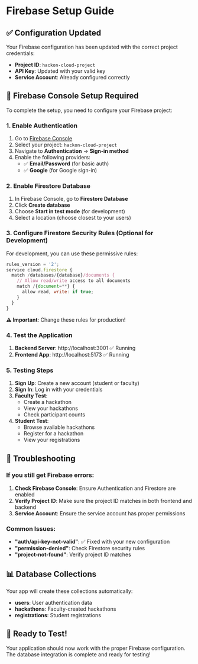 # Firebase Setup Guide

## ✅ Configuration Updated

Your Firebase configuration has been updated with the correct project credentials:

- **Project ID**: `hackon-cloud-project`
- **API Key**: Updated with your valid key
- **Service Account**: Already configured correctly

## 🔧 Firebase Console Setup Required

To complete the setup, you need to configure your Firebase project:

### 1. Enable Authentication

1. Go to [Firebase Console](https://console.firebase.google.com/)
2. Select your project: `hackon-cloud-project`
3. Navigate to **Authentication** → **Sign-in method**
4. Enable the following providers:
   - ✅ **Email/Password** (for basic auth)
   - ✅ **Google** (for Google sign-in)

### 2. Enable Firestore Database

1. In Firebase Console, go to **Firestore Database**
2. Click **Create database**
3. Choose **Start in test mode** (for development)
4. Select a location (choose closest to your users)

### 3. Configure Firestore Security Rules (Optional for Development)

For development, you can use these permissive rules:

```javascript
rules_version = '2';
service cloud.firestore {
  match /databases/{database}/documents {
    // Allow read/write access to all documents
    match /{document=**} {
      allow read, write: if true;
    }
  }
}
```

**⚠️ Important**: Change these rules for production!

### 4. Test the Application

1. **Backend Server**: http://localhost:3001 ✅ Running
2. **Frontend App**: http://localhost:5173 ✅ Running

### 5. Testing Steps

1. **Sign Up**: Create a new account (student or faculty)
2. **Sign In**: Log in with your credentials
3. **Faculty Test**:
   - Create a hackathon
   - View your hackathons
   - Check participant counts
4. **Student Test**:
   - Browse available hackathons
   - Register for a hackathon
   - View your registrations

## 🐛 Troubleshooting

### If you still get Firebase errors:

1. **Check Firebase Console**: Ensure Authentication and Firestore are enabled
2. **Verify Project ID**: Make sure the project ID matches in both frontend and backend
3. **Service Account**: Ensure the service account has proper permissions

### Common Issues:

- **"auth/api-key-not-valid"**: ✅ Fixed with your new configuration
- **"permission-denied"**: Check Firestore security rules
- **"project-not-found"**: Verify project ID matches

## 📊 Database Collections

Your app will create these collections automatically:

- **users**: User authentication data
- **hackathons**: Faculty-created hackathons
- **registrations**: Student registrations

## 🚀 Ready to Test!

Your application should now work with the proper Firebase configuration. The database integration is complete and ready for testing!
